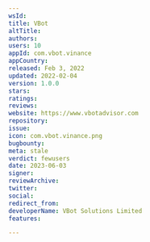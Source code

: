 ```yaml
---
wsId: 
title: VBot
altTitle: 
authors: 
users: 10
appId: com.vbot.vinance
appCountry: 
released: Feb 3, 2022
updated: 2022-02-04
version: 1.0.0
stars: 
ratings: 
reviews: 
website: https://www.vbotadvisor.com
repository: 
issue: 
icon: com.vbot.vinance.png
bugbounty: 
meta: stale
verdict: fewusers
date: 2023-06-03
signer: 
reviewArchive: 
twitter: 
social: 
redirect_from: 
developerName: VBot Solutions Limited
features: 

---
```


